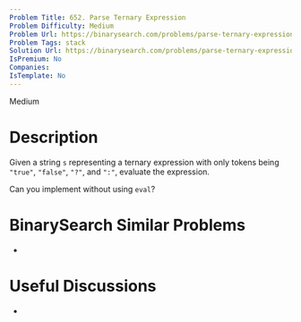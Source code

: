 ```yaml
---
Problem Title: 652. Parse Ternary Expression
Problem Difficulty: Medium
Problem Url: https://binarysearch.com/problems/parse-ternary-expression/
Problem Tags: stack
Solution Url: https://binarysearch.com/problems/parse-ternary-expression/solutions/
IsPremium: No
Companies: 
IsTemplate: No
---
```


<span style="color: ;">Medium</span>

# Description

Given a string `s` representing a ternary expression with only tokens being `"true"`, `"false"`, `"?"`, and `":"`, evaluate the expression.

Can you implement without using `eval`?

# BinarySearch Similar Problems

- []()

# Useful Discussions

- []()
